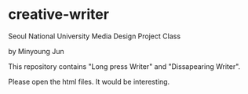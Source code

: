 # creative-writer
Seoul National University Media Design Project Class

by Minyoung Jun

This repository contains "Long press Writer" and "Dissapearing Writer".

Please open the html files. It would be interesting.
